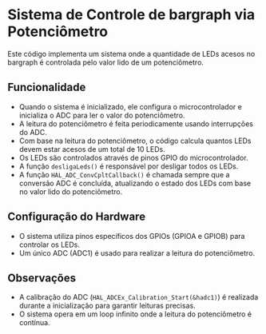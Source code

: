 
# Sistema de Controle de bargraph via Potenciômetro

Este código implementa um sistema onde a quantidade de LEDs acesos  no bargraph é controlada pelo valor lido de um potenciômetro.

## Funcionalidade

- Quando o sistema é inicializado, ele configura o microcontrolador e inicializa o ADC para ler o valor do potenciômetro.
- A leitura do potenciômetro é feita periodicamente usando interrupções do ADC.
- Com base na leitura do potenciômetro, o código calcula quantos LEDs devem estar acesos de um total de 10 LEDs.
- Os LEDs são controlados através de pinos GPIO do microcontrolador.
- A função `desligaLeds()` é responsável por desligar todos os LEDs.
- A função `HAL_ADC_ConvCpltCallback()` é chamada sempre que a conversão ADC é concluída, atualizando o estado dos LEDs com base no valor lido do potenciômetro.

## Configuração do Hardware

- O sistema utiliza pinos específicos dos GPIOs (GPIOA e GPIOB) para controlar os LEDs.
- Um único ADC (ADC1) é usado para realizar a leitura do potenciômetro.

## Observações

- A calibração do ADC (`HAL_ADCEx_Calibration_Start(&hadc1)`) é realizada durante a inicialização para garantir leituras precisas.
- O sistema opera em um loop infinito onde a leitura do potenciômetro é contínua.

